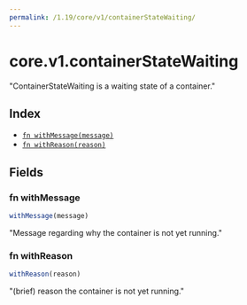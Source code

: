 ```yaml
---
permalink: /1.19/core/v1/containerStateWaiting/
---
```


# core.v1.containerStateWaiting

"ContainerStateWaiting is a waiting state of a container."

## Index

* [`fn withMessage(message)`](#fn-withmessage)
* [`fn withReason(reason)`](#fn-withreason)

## Fields

### fn withMessage

```ts
withMessage(message)
```

"Message regarding why the container is not yet running."

### fn withReason

```ts
withReason(reason)
```

"(brief) reason the container is not yet running."
